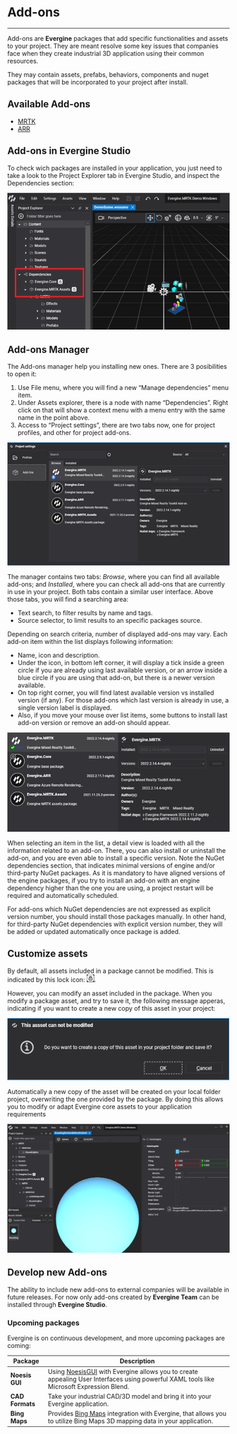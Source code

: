 # Add-ons

---
Add-ons are **Evergine** packages that add specific functionalities and assets to your project. They are meant resolve some key issues that companies face when they create industrial 3D application using their common resources.

They may contain assets, prefabs, behaviors, components and nuget packages that will be incorporated to your project after install.

## Available Add-ons

* [MRTK](mrtk/index.md)
* [ARR](arr.md)

## Add-ons in Evergine Studio

To check wich packages are installed in your application, you just need to take a look to the Project Explorer tab in Evergine Studio, and inspect the Dependencies section:

![packages on evergine studio](Images/mrtk_package.png)

## Add-ons Manager

The Add-ons manager help you installing new ones. There are 3 posibilities to open it:

1. Use File menu, where you will find a new “Manage dependencies” menu item.
1. Under Assets explorer, there is a node with name “Dependencies”. Right click on that will show a context menu with a menu entry with the same name in the point above.
1. Access to “Project settings”, there are two tabs now, one for project profiles, and other for project add-ons.

![Graphics](images/ui.png)

The manager contains two tabs: _Browse_, where you can find all available add-ons; and _Installed_, where you can check all add-ons that are currently in use in your project. Both tabs contain a similar user interface. Above those tabs, you will find a searching area:

* Text search, to filter results by name and tags.
* Source selector, to limit results to an specific packages source.

Depending on search criteria, number of displayed add-ons may vary. Each add-on item within the list displays following information:

* Name, icon and description.
* Under the icon, in bottom left corner, it will display a tick inside a green circle if you are already using last available version, or an arrow inside a blue circle if you are using that add-on, but there is a newer version available.
* On top right corner, you will find latest available version vs installed version (if any). For those add-ons which last version is already in use, a single version label is displayed.
* Also, if you move your mouse over list items, some buttons to install last add-on version or remove an add-on should appear.

![Graphics](images/packageinfo.png)

When selecting an item in the list, a detail view is loaded with all the information related to an add-on. There, you can also install or uninstall the add-on, and you are even able to install a specific version. Note the NuGet dependencies section, that indicates minimal versions of engine and/or third-party NuGet packages. As it is mandatory to have aligned versions of the engine packages, if you try to install an add-on with an engine dependency higher than the one you are using, a project restart will be required and automatically scheduled.

For add-ons which NuGet dependencies are not expressed as explicit version number, you should install those packages manually. In other hand, for third-party NuGet dependencies with explicit version number, they will be added or updated automatically once package is added.

## Customize assets

By default, all assets included in a package cannot be modified. This is indicated by this lock icon: ![lock icon](Images/locked_icon.png).

However, you can modify an asset included in the package. When you modify a package asset, and try to save it, the following message apperas, indicating if you want to create a new copy of this asset in your project:

![confirm](Images/package_locked_save.png)

Automatically a new copy of the asset will be created on your local folder project, overwriting the one provided by the package. By doing this allows you to modify or adapt Evergine core assets to your application requirements

![Asset customization](Images/asset_edit.png)

## Develop new Add-ons

The ability to include new add-ons to external companies will be available in future releases. For now only add-ons created by **Evergine Team** can be installed through **Evergine Studio**.

### Upcoming packages

Evergine is on continuous development, and more upcoming packages are coming:

| Package | Description |
| --- | --- |
| **Noesis GUI** | Using [NoesisGUI](https://www.noesisengine.com/) with Evergine allows you to create appealing User Interfaces using powerful XAML tools like Microsoft Expression Blend. |
| **CAD Formats** | Take your industrial CAD/3D model and bring it into your Evergine application. |
| **Bing Maps** | Provides [Bing Maps](https://www.bingmapsportal.com/) integration with Evergine, that allows you to utilize Bing Maps 3D mapping data in your application. |
